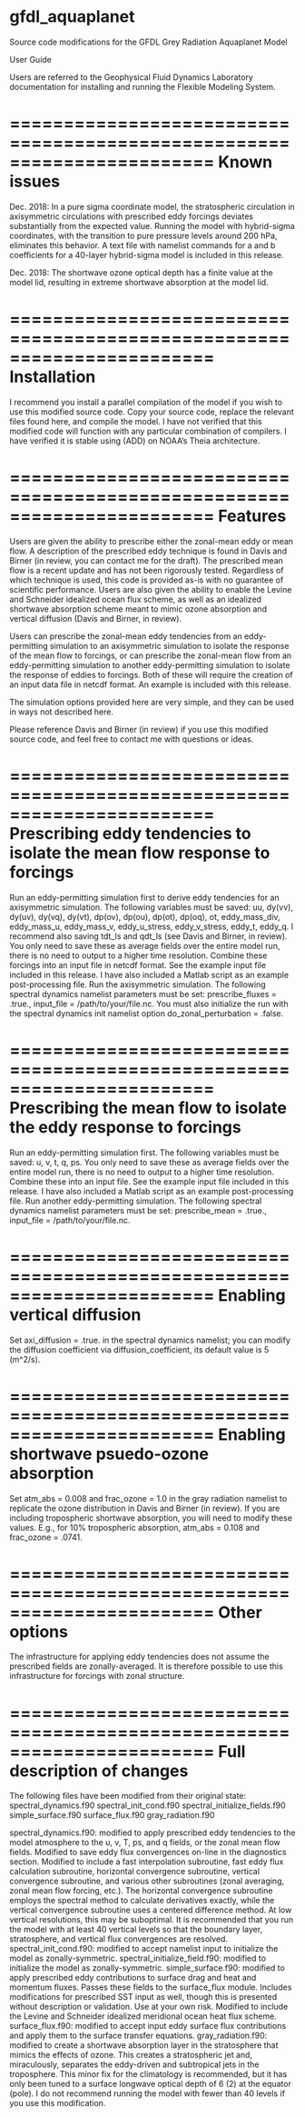 # gfdl_aquaplanet
Source code modifications for the GFDL Grey Radiation Aquaplanet Model

User Guide

Users are referred to the Geophysical Fluid Dynamics Laboratory documentation for installing and running the Flexible Modeling System. 

=======================================================================
Known issues
=======================================================================

Dec. 2018: In a pure sigma coordinate model, the stratospheric circulation in axisymmetric circulations with prescribed eddy forcings deviates substantially from the expected value. Running the model with hybrid-sigma coordinates, with the transition to pure pressure levels around 200 hPa, eliminates this behavior. A text file with namelist commands for a and b coefficients for a 40-layer hybrid-sigma model is included in this release. 

Dec. 2018: The shortwave ozone optical depth has a finite value at the model lid, resulting in extreme shortwave absorption at the model lid.

=======================================================================
Installation
=======================================================================

I recommend you install a parallel compilation of the model if you wish to use this modified source code. Copy your source code, replace the relevant files found here, and compile the model. I have not verified that this modified code will function with any particular combination of compilers. I have verified it is stable using (ADD) on NOAA’s Theia architecture.

=======================================================================
Features
=======================================================================

Users are given the ability to prescribe either the zonal-mean eddy or mean flow. A description of the prescribed eddy technique is found in Davis and Birner (in review, you can contact me for the draft). The prescribed mean flow is a recent update and has not been rigorously tested. Regardless of which technique is used, this code is provided as-is with no guarantee of scientific performance. Users are also given the ability to enable the Levine and Schneider idealized ocean flux scheme, as well as an idealized shortwave absorption scheme meant to mimic ozone absorption and vertical diffusion (Davis and Birner, in review).

Users can prescribe the zonal-mean eddy tendencies from an eddy-permitting simulation to an axisymmetric simulation to isolate the response of the mean flow to forcings, or can prescribe the zonal-mean flow from an eddy-permitting simulation to another eddy-permitting simulation to isolate the response of eddies to forcings. Both of these will require the creation of an input data file in netcdf format. An example is included with this release. 

The simulation options provided here are very simple, and they can be used in ways not described here. 

Please reference Davis and Birner (in review) if you use this modified source code, and feel free to contact me with questions or ideas. 

=======================================================================
Prescribing eddy tendencies to isolate the mean flow response to forcings
=======================================================================

Run an eddy-permitting simulation first to derive eddy tendencies for an axisymmetric simulation. The following variables must be saved: uu, dy(vv), dy(uv), dy(vq), dy(vt), dp(ov), dp(ou), dp(ot), dp(oq), ot, eddy_mass_div, eddy_mass_u, eddy_mass_v, eddy_u_stress, eddy_v_stress, eddy_t, eddy_q. I recommend also saving tdt_ls and qdt_ls (see Davis and Birner, in review). You only need to save these as average fields over the entire model run, there is no need to output to a higher time resolution. 
Combine these forcings into an input file in netcdf format. See the example input file included in this release. I have also included a Matlab script as an example post-processing file.
Run the axisymmetric simulation. The following spectral dynamics namelist parameters must be set: prescribe_fluxes = .true., input_file = /path/to/your/file.nc. You must also initialize the run with the spectral dynamics init namelist option do_zonal_perturbation = .false.

=======================================================================
Prescribing the mean flow to isolate the eddy response to forcings
=======================================================================

Run an eddy-permitting simulation first. The following variables must be saved: u, v, t, q, ps. You only need to save these as average fields over the entire model run, there is no need to output to a higher time resolution.
Combine these into an input file. See the example input file included in this release. I have also included a Matlab script as an example post-processing file.
Run another eddy-permitting simulation. The following spectral dynamics namelist parameters must be set: prescribe_mean = .true., input_file = /path/to/your/file.nc. 

=======================================================================
Enabling vertical diffusion
=======================================================================

Set axi_diffusion = .true. in the spectral dynamics namelist; you can modify the diffusion coefficient via diffusion_coefficient, its default value is 5 (m^2/s).

=======================================================================
Enabling shortwave psuedo-ozone absorption
=======================================================================

Set atm_abs = 0.008 and frac_ozone = 1.0 in the gray radiation namelist to replicate the ozone distribution in Davis and Birner (in review). If you are including tropospheric shortwave absorption, you will need to modify these values. E.g., for 10% tropospheric absorption, atm_abs = 0.108 and frac_ozone = .0741.

=======================================================================
Other options
=======================================================================

The infrastructure for applying eddy tendencies does not assume the prescribed fields are zonally-averaged. It is therefore possible to use this infrastructure for forcings with zonal structure. 

=======================================================================
Full description of changes
=======================================================================
The following files have been modified from their original state: spectral_dynamics.f90 spectral_init_cond.f90 spectral_initialize_fields.f90 simple_surface.f90 surface_flux.f90 gray_radiation.f90

spectral_dynamics.f90: modified to apply prescribed eddy tendencies to the model atmosphere to the u, v, T, ps, and q fields, or the zonal mean flow fields. Modified to save eddy flux convergences on-line in the diagnostics section. Modified to include a fast interpolation subroutine, fast eddy flux calculation subroutine, horizontal convergence subroutine, vertical convergence subroutine, and various other subroutines (zonal averaging, zonal mean flow forcing, etc.). The horizontal convergence subroutine employs the spectral method to calculate derivatives exactly, while the vertical convergence subroutine uses a centered difference method. At low vertical resolutions, this may be suboptimal. It is recommended that you run the model with at least 40 vertical levels so that the boundary layer, stratosphere, and vertical flux convergences are resolved.
spectral_init_cond.f90: modified to accept namelist input to initialize the model as zonally-symmetric.
spectral_initialize_field.f90: modified to initialize the model as zonally-symmetric.
simple_surface.f90: modified to apply prescribed eddy contributions to surface drag and heat and momentum fluxes. Passes these fields to the surface_flux module. Includes modifications for prescribed SST input as well, though this is presented without description or validation. Use at your own risk. Modified to include the Levine and Schneider idealized meridional ocean heat flux scheme.
surface_flux.f90: modified to accept input eddy surface flux contributions and apply them to the surface transfer equations.
gray_radiation.f90: modified to create a shortwave absorption layer in the stratosphere that mimics the effects of ozone. This creates a stratospheric jet and, miraculously, separates the eddy-driven and subtropical jets in the troposphere. This minor fix for the climatology is recommended, but it has only been tuned to a surface longwave optical depth of 6 (2) at the equator (pole). I do not recommend running the model with fewer than 40 levels if you use this modification.
